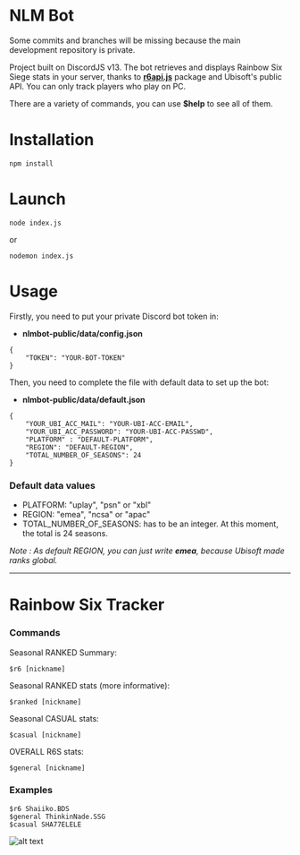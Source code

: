 
# NLM Bot

Some commits and branches will be missing because the main development repository is private.

Project built on DiscordJS v13.
The bot retrieves and displays Rainbow Six Siege stats in your
server, thanks to [**r6api.js**](https://www.npmjs.com/package/r6api.js) package and Ubisoft's public API. You can only track players who play on PC.

There are a variety of commands, you can use **$help** to see all of them.

# Installation
```
npm install
```

# Launch
```
node index.js
```
or

```
nodemon index.js
```

# Usage
Firstly, you need to put your private Discord bot token in: 
- **nlmbot-public/data/config.json**

```
{
    "TOKEN": "YOUR-BOT-TOKEN"
}
```
Then, you need to complete the file with default data to set up the bot:

- **nlmbot-public/data/default.json**

```
{
    "YOUR_UBI_ACC_MAIL": "YOUR-UBI-ACC-EMAIL",
    "YOUR_UBI_ACC_PASSWORD": "YOUR-UBI-ACC-PASSWD",
    "PLATFORM" : "DEFAULT-PLATFORM",
    "REGION": "DEFAULT-REGION",
    "TOTAL_NUMBER_OF_SEASONS": 24
}
```

### Default data values
- PLATFORM: "uplay", "psn" or "xbl"
- REGION: "emea", "ncsa" or "apac"
- TOTAL_NUMBER_OF_SEASONS: has to be an integer. At this moment, the total is 24 seasons.

_Note : As default REGION, you can just write ***emea***, because Ubisoft made ranks global._

___

# Rainbow Six Tracker
### Commands
Seasonal RANKED Summary:

    $r6 [nickname]

Seasonal RANKED stats (more informative):
    
    $ranked [nickname]

Seasonal CASUAL stats:
    
    $casual [nickname]

OVERALL R6S stats:
    
    $general [nickname]


### Examples

    $r6 Shaiiko.BDS
    $general ThinkinNade.SSG
    $casual SHA77ELELE
![alt text][logo]

[logo]: https://i.imgur.com/3oNDZhn.png

